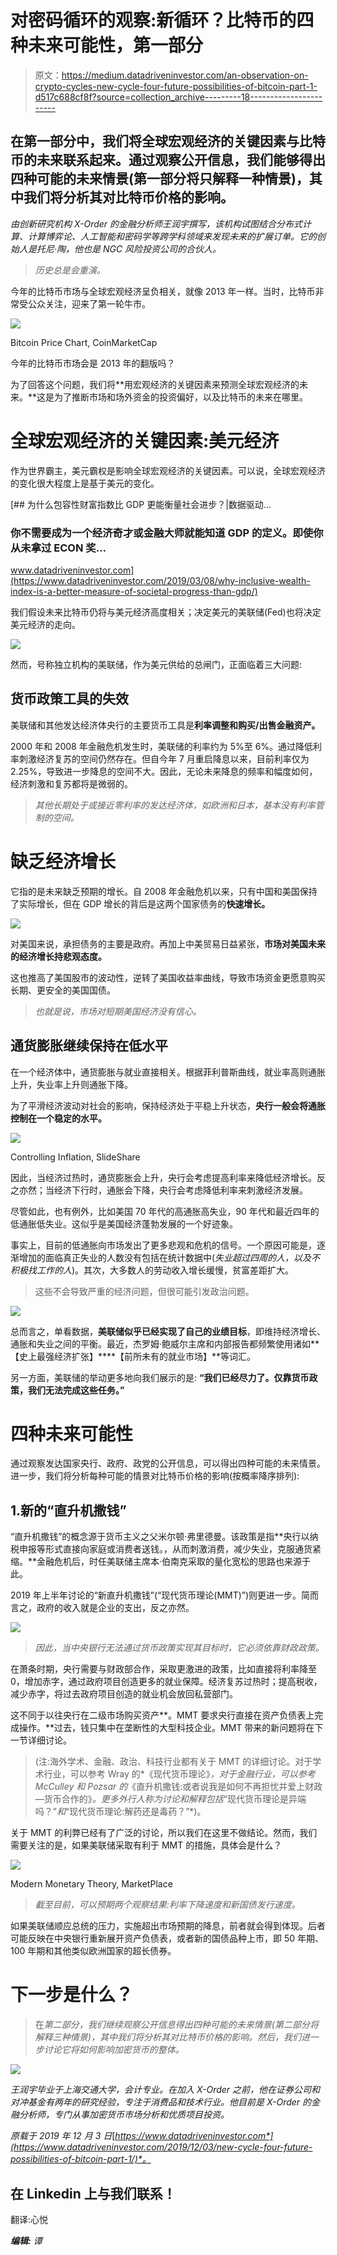 # 对密码循环的观察:新循环？比特币的四种未来可能性，第一部分

> 原文：<https://medium.datadriveninvestor.com/an-observation-on-crypto-cycles-new-cycle-four-future-possibilities-of-bitcoin-part-1-d517c688cf8f?source=collection_archive---------18----------------------->

## 在第一部分中，我们将全球宏观经济的关键因素与比特币的未来联系起来。通过观察公开信息，我们能够得出四种可能的未来情景(第一部分将只解释一种情景)，其中我们将分析其对比特币价格的影响。

*由创新研究机构 X-Order 的金融分析师王润宇撰写，该机构试图结合分布式计算、计算博弈论、人工智能和密码学等跨学科领域来发现未来的扩展订单。它的创始人是托尼·陶，他也是 NGC 风险投资公司的合伙人。*

> *历史总是会重演。*

今年的比特币市场与全球宏观经济呈负相关，就像 2013 年一样。当时，比特币非常受公众关注，迎来了第一轮牛市。

![](img/fa7506f22498036a896e72a7a28a577c.png)

Bitcoin Price Chart, CoinMarketCap

今年的比特币市场会是 2013 年的翻版吗？

为了回答这个问题，我们将**用宏观经济的关键因素来预测全球宏观经济的未来。**这是为了推断市场和场外资金的投资偏好，以及比特币的未来在哪里。

# 全球宏观经济的关键因素:美元经济

作为世界霸主，美元霸权是影响全球宏观经济的关键因素。可以说，全球宏观经济的变化很大程度上是基于美元的变化。

[](https://www.datadriveninvestor.com/2019/03/08/why-inclusive-wealth-index-is-a-better-measure-of-societal-progress-than-gdp/) [## 为什么包容性财富指数比 GDP 更能衡量社会进步？|数据驱动…

### 你不需要成为一个经济奇才或金融大师就能知道 GDP 的定义。即使你从未拿过 ECON 奖…

www.datadriveninvestor.com](https://www.datadriveninvestor.com/2019/03/08/why-inclusive-wealth-index-is-a-better-measure-of-societal-progress-than-gdp/) 

我们假设未来比特币仍将与美元经济高度相关；决定美元的美联储(Fed)也将决定美元经济的走向。

![](img/9c4bbd225fb3e3c21daa673c78fd452e.png)

然而，号称独立机构的美联储，作为美元供给的总闸门，正面临着三大问题:

## 货币政策工具的失效

美联储和其他发达经济体央行的主要货币工具是**利率调整和购买/出售金融资产。**

2000 年和 2008 年金融危机发生时，美联储的利率约为 5%至 6%。通过降低利率刺激经济复苏的空间仍然存在。但自今年 7 月重启降息以来，目前利率仅为 2.25%，导致进一步降息的空间不大。因此，无论未来降息的频率和幅度如何，经济刺激和复苏都将是微弱的。

> *其他长期处于或接近零利率的发达经济体，如欧洲和日本，基本没有利率管制的空间。*

# 缺乏经济增长

它指的是未来缺乏预期的增长。自 2008 年金融危机以来，只有中国和美国保持了实际增长，但在 GDP 增长的背后是这两个国家债务的**快速增长。**

![](img/e02ad1d9ce1715956f1040e07bfd4a5b.png)

对美国来说，承担债务的主要是政府。再加上中美贸易日益紧张，**市场对美国未来的经济增长持悲观态度。**

这也推高了美国股市的波动性，逆转了美国收益率曲线，导致市场资金更愿意购买长期、更安全的美国国债。

> *也就是说，市场对短期美国经济没有信心。*

## 通货膨胀继续保持在低水平

在一个经济体中，通货膨胀与就业直接相关。根据菲利普斯曲线，就业率高则通胀上升，失业率上升则通胀下降。

为了平滑经济波动对社会的影响，保持经济处于平稳上升状态，**央行一般会将通胀控制在一个稳定的水平。**

![](img/31cb3e4ab78bb9d28a94e430ff303a14.png)

Controlling Inflation, SlideShare

因此，当经济过热时，通货膨胀会上升，央行会考虑提高利率来降低经济增长。反之亦然；当经济下行时，通胀会下降，央行会考虑降低利率来刺激经济发展。

尽管如此，也有例外，比如美国 70 年代的高通胀高失业，90 年代和最近四年的低通胀低失业。这似乎是美国经济蓬勃发展的一个好迹象。

事实上，目前的低通胀向市场发出了更多悲观和危机的信号。一个原因可能是，逐渐增加的面临真正失业的人数没有包括在统计数据中(*失业超过四周的人，以及不积极找工作的人*)。其次，大多数人的劳动收入增长缓慢，贫富差距扩大。

> 这些不会导致严重的经济问题，但很可能引发政治问题。

![](img/2a14bedf394e16f051adcc2b7622de55.png)

总而言之，单看数据，**美联储似乎已经实现了自己的业绩目标**，即维持经济增长、通胀和失业之间的平衡。最近，杰罗姆·鲍威尔主席和内部报告都频繁使用诸如**【史上最强经济扩张】****【前所未有的就业市场】**等词汇。

另一方面，美联储的举动更多地向我们展示的是:
**“我们已经尽力了。仅靠货币政策，我们无法完成这些任务。”**

# 四种未来可能性

通过观察发达国家央行、政府、政党的公开信息，可以得出四种可能的未来情景。进一步，我们将分析每种可能的情景对比特币价格的影响(按概率降序排列):

## 1.新的“直升机撒钱”

“直升机撒钱”的概念源于货币主义之父米尔顿·弗里德曼。该政策是指**央行以纳税申报等形式直接向家庭或消费者送钱。，从而刺激消费，减少失业，克服通货紧缩。**金融危机后，时任美联储主席本·伯南克采取的量化宽松的思路也来源于此。

2019 年上半年讨论的“新直升机撒钱”(“现代货币理论(MMT)”)则更进一步。简而言之，政府的收入就是企业的支出，反之亦然。

![](img/23d506c505fb20215e808e559f0b8161.png)

> *因此，当中央银行无法通过货币政策实现其目标时，它必须依靠财政政策。*

在萧条时期，央行需要与财政部合作，采取更激进的政策，比如直接将利率降至 0，增加赤字，通过政府项目创造更多的就业保障。经济复苏过热时；提高税收，减少赤字，将过去政府项目创造的就业机会放回私营部门。

这不同于以往央行在二级市场购买资产**。MMT 要求央行直接在资产负债表上完成操作。**过去，钱只集中在垄断性的大型科技企业。MMT 带来的新问题将在下一节详细讨论。

> (注:海外学术、金融、政治、科技行业都有关于 MMT 的详细讨论。对于学术行业，可以参考 Wray 的*《现代货币理论》*，对于金融行业，可以参考 McCulley 和 Pozsar 的*《直升机撒钱:或者说我是如何不再担忧并爱上财政—货币合作的》*。更多外行人称为讨论和解释包括*“现代货币理论是异端吗？”*和*“现代货币理论:解药还是毒药？”*)。

关于 MMT 的利弊已经有了广泛的讨论，所以我们在这里不做结论。然而，我们需要关注的是，如果美联储采取有利于 MMT 的措施，具体会是什么？

![](img/54415c4d78e9974c06d60447a37c8c23.png)

Modern Monetary Theory, MarketPlace

> *截至目前，可以预期两个观察结果:利率下降速度和新国债发行速度。*

如果美联储顺应总统的压力，实施超出市场预期的降息，前者就会得到体现。后者可能反映在中央银行重新展开资产负债表，或者新的国债品种上市，即 50 年期、100 年期和其他类似欧洲国家的超长债券。

# 下一步是什么？

> 在*第二部分，我们继续观察公开信息得出四种可能的未来情景(第二部分将解释三种情景)，其中我们将分析其对比特币价格的影响。然后，我们进一步讨论它将如何影响加密货币的整体。*

![](img/56ae1036bb058415c4fef1a6fcc6b0f7.png)

*王润宇毕业于上海交通大学，会计专业。在加入 X-Order 之前，他在证券公司和对冲基金有两年的研究经验，专注于消费品和技术行业。他目前是 X-Order 的金融分析师，专门从事加密货币市场分析和优质项目投资。*

*原载于 2019 年 12 月 3 日*[*https://www.datadriveninvestor.com*](https://www.datadriveninvestor.com/2019/12/03/new-cycle-four-future-possibilities-of-bitcoin-part-1/)*。*

## 在 Linkedin 上与我们联系！

翻译:心悦

***编辑:*** *谭*